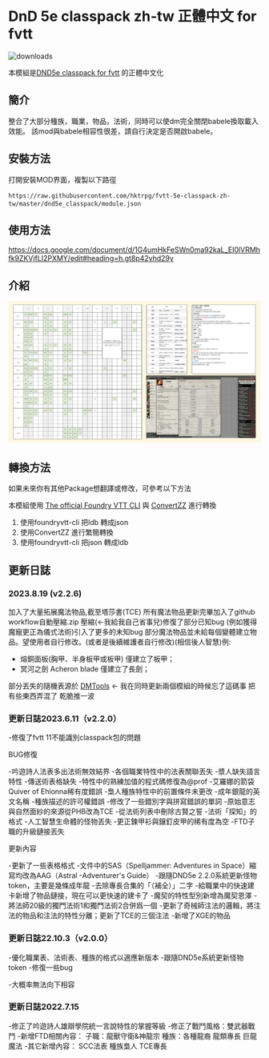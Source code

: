 # DnD 5e classpack zh-tw 正體中文  for fvtt

![downloads](https://img.shields.io/github/downloads/hktrpg/fvtt-5e-classpack-zh-tw/total)

本模組是[DND5e classpack for fvtt](https://github.com/HJSmile/classpack) 的正體中文化

## 簡介

整合了大部分種族，職業，物品，法術，同時可以使dm完全關閉babele換取載入效能。
該mod與babele相容性很差，請自行決定是否開啟babele。

## 安裝方法

打開安裝MOD界面，複製以下路徑

```
https://raw.githubusercontent.com/hktrpg/fvtt-5e-classpack-zh-tw/master/dnd5e_classpack/module.json
```

## 使用方法

https://docs.google.com/document/d/1G4umHkFeSWn0ma92kaL_EI0lVRMhfk9ZKVjfLI2PXMY/edit#heading=h.gt8p42yhd29y

## 介紹

![MODPanel](./使用說明.png)

## 轉換方法

如果未來你有其他Package想翻譯或修改，可參考以下方法

本模組使用 [The official Foundry VTT CLI](https://github.com/foundryvtt/foundryvtt-cli) 與 [ConvertZZ](https://github.com/flier268/ConvertZZ) 進行轉換

1. 使用foundryvtt-cli 把ldb 轉成json
2. 使用ConvertZZ 進行繁簡轉換
3. 使用foundryvtt-cli 把json 轉成ldb

## 更新日誌

### 2023.8.19 (v2.2.6)

加入了大量拓展魔法物品,截至塔莎書(TCE) 所有魔法物品更新完畢加入了github workflow自動壓縮.zip 壓縮(←我給我自己省事兒)修復了部分已知bug (例如獲得魔寵更正為儀式法術)引入了更多的未知bug
部分魔法物品並未給每個變體建立物品。望使用者自行修改。(或者是後續維護者自行修改)(相信後人智慧)例:

+ 熔銅面板(胸甲、半身板甲或板甲) 僅建立了板甲；
+ 冥河之劍 Acheron blade 僅建立了長劍；

部分丟失的隨機表源於
[DMTools](https://github.com/feederze/DMTools) ← 我在同時更新兩個模組的時候忘了這碼事 把有些東西弄混了 乾脆推一波

### 更新日誌2023.6.11（v2.2.0）

-修復了fvtt 11不能識別classpack包的問題

BUG修復

-吟遊詩人法表多出法術無效結界
-各個職業特性中的法表關聯丟失
-漿人缺失語言特性
-傳送術表格缺失
-特性中的熟練加值的程式碼修復為@prof
-艾羅娜的箭袋 Quiver of Ehlonna稀有度錯誤
-梟人種族特性中的前置條件未更改
-成年銀龍的英文名稱
-種族描述的許可權錯誤
-修改了一些錯別字與拼寫錯誤的單詞
-原始意志與自然面紗的來源從PHB改為TCE
-從法術列表中刪除古賢之誓
-法術「探知」的格式
-人工智慧生命體的怪物丟失
-更正鍊甲衫與鑲釘皮甲的稀有度為空
-FTD子職的升級鏈接丟失

更新內容

-更新了一些表格格式
-文件中的SAS（Spelljammer: Adventures in Space）縮寫均改為AAG（Astral -Adventurer's Guide）
-跟隨DND5e 2.2.0系統更新怪物token，主要是幾條成年龍
-去除專長合集的「（補全）」二字
-給職業中的快速建卡新增了物品鏈接，現在可以更快速的建卡了
-魔契的特性型別新增為魔契恩澤
-將法師20級的獨門法術1和獨門法術2合併爲一個
-更新了奇械師注法的邏輯，將注法的物品和注法的特性分離；更新了TCE的三個注法
-新增了XGE的物品

### 更新日誌22.10.3（v2.0.0）

-優化職業表、法術表、種族的格式以適應新版本
-跟隨DND5e系統更新怪物token
-修復一些bug

-大概率無法向下相容

### 更新日誌2022.7.15

-修正了吟遊詩人雄辯學院統一言說特性的掌握等級
-修正了戰鬥風格：雙武器戰鬥
-新增FTD相關內容：
子職：龍獸守衛&神龍宗
種族：各種龍裔
龍類專長
巨龍魔法
-其它新增內容：
SCC法表
種族梟人
TCE專長
